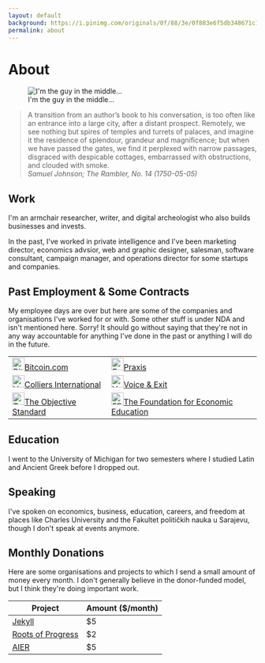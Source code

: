 ```yaml
---
layout: default
background: https://i.pinimg.com/originals/0f/88/3e/0f883e6f5db348671c1e26a7dfd2e5f3.gif
permalink: about
---
```


# About 

<figure>
<img src="/had/assets/img/makgill-censored.jpg" alt="I'm the guy in the middle...">
 <figcaption>I'm the guy in the middle...</figcaption>
</figure>



<blockquote>A transition from an author’s book to his conversation, is too often like an entrance into a large city, after a distant prospect. Remotely, we see nothing but spires of temples and turrets of palaces, and imagine it the residence of splendour, grandeur and magnificence; but when we have passed the gates, we find it perplexed with narrow passages, disgraced with despicable cottages, embarrassed with obstructions, and clouded with smoke.<br>
<cite>Samuel Johnson; The Rambler, No. 14 (1750-05-05)</cite></blockquote>

## Work

I'm an armchair researcher, writer, and digital archeologist who also builds businesses and invests. 

In the past, I've worked in private intelligence and I've been marketing director, economics advsior, web and graphic designer, salesman, software consultant, campaign manager, and operations director for some startups and companies. 

## Past Employment & Some Contracts

My employee days are over but here are some of the companies and organisations I've worked for or with. Some other stuff is under NDA and isn't mentioned here. Sorry! It should go without saying that they're not in any way accountable for anything I've done in the past or anything I will do in the future.

<table>
<tbody>
<tr>
<td><a href="https://bitcoin.com"><img src="https://www.bitcoin.com/images/uploads/facebook.png" alt="Bitcoin.com" style="width:25px;height:25px">Bitcoin.com</a></td>
<td><a href="https://discoverpraxis.com"><img src="https://www.libertyatthemovies.com/wp-content/uploads/2016/12/13921204_1162916813731584_3427010247209842948_n.png" alt="Praxis" style="width:25px;height:25px">Praxis</a></td>
</tr>
<tr>
<td><a href="https://colliers.com"><img src="https://res-4.cloudinary.com/crunchbase-production/image/upload/c_lpad,h_256,w_256,f_auto,q_auto:eco/madxs4pr3wjkwmw9shvl" alt="Voice &amp; Exit" style="width:25px;height:25px">Colliers International</a></td>
<td><a href="https://voiceandexit.com"><img src="https://i.vimeocdn.com/portrait/7498671_640x640" alt="Voice &amp; Exit" style="width:25px;height:25px">Voice &amp; Exit</a></td>
</tr>
<tr>
 <td><a href="https:/theobjectivestandard.com"><img src="https://media-exp1.licdn.com/dms/image/C510BAQG5L-sPAx5iRQ/company-logo_200_200/0/1519868680326?e=2159024400&amp;v=beta&amp;t=G3IqorM02Wgga6f_q5W8V5R1fBPzNy0AGSKYSieQyIM" alt="TOS" style="width:25px;height:25px">The Objective Standard</a></td>
      <td><a href="https://fee.org"><img src="https://sc247.s3.amazonaws.com/images/company/foundation_for_economic_education_logo_175x175.jpg" alt="FEE" style="width:25px;height:25px">The Foundation for Economic Education</a></td>
    </tr>
  </tbody>
</table>

## Education

I went to the University of Michigan for two semesters where I studied Latin and Ancient Greek before I dropped out.

## Speaking

I've spoken on economics, business, education, careers, and freedom at places like Charles University and the Fakultet političkih nauka u Sarajevu, though I don't speak at events anymore.

## Monthly Donations

Here are some organisations and projects to which I send a small amount of money every month. I don't generally believe in the donor-funded model, but I think they're doing important work.

| Project                                                      | Amount ($/month) |
| ------------------------------------------------------------ | ---------------- |
| [Jekyll](https://opencollective.com/jekyll)                  | $5               |
| [Roots of Progress](https://www.patreon.com/rootsofprogress) | $2               |
| [AIER](https://www.aier.org/give-to-aier/)                   | $5               |
